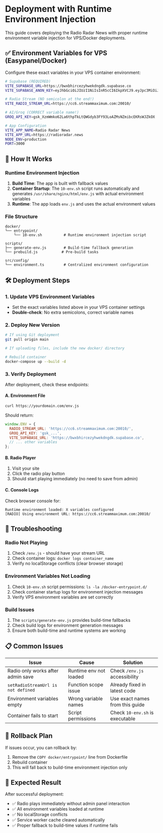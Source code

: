 # Deployment with Runtime Environment Injection

This guide covers deploying the Radio Radar News with proper runtime environment variable injection for VPS/Docker deployments.

## ✅ Environment Variables for VPS (Easypanel/Docker)

Configure these exact variables in your VPS container environment:

```bash
# Supabase (REQUIRED)
VITE_SUPABASE_URL=https://bwxbhircezyhwekdngdk.supabase.co
VITE_SUPABASE_ANON_KEY=eyJhbGciOiJIUzI1NiIsInR5cCI6IkpXVCJ9.eyJpc3MiOiJzdXBhYmFzZSIsInJlZiI6ImJ3eGJoaXJjZXp5aHdla2RuZ2RrIiwicm9sZSI6ImFub24iLCJpYXQiOjE3NTc2MjU4NDAsImV4cCI6MjA3MzIwMTg0MH0.cRpeDixAWnMRaKsdiQJeJ4KPx7-PJAP6M5m7ljhzEls

# Radio Stream (NO semicolon at the end!)
VITE_RADIO_STREAM_URL=https://cc6.streammaximum.com:20010/

# AI/Groq (CORRECT variable name!)
GROQ_API_KEY=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

# App Configuration
VITE_APP_NAME=Radio Radar News
VITE_APP_URL=https://radioradar.news
NODE_ENV=production
PORT=3000
```

## 🚀 How It Works

### Runtime Environment Injection

1. **Build Time**: The app is built with fallback values
2. **Container Startup**: The `10-env.sh` script runs automatically and generates `/usr/share/nginx/html/env.js` with actual environment variables
3. **Runtime**: The app loads `env.js` and uses the actual environment values

### File Structure

```
docker/
└── entrypoint/
    └── 10-env.sh          # Runtime environment injection script

scripts/
├── generate-env.js        # Build-time fallback generation
└── prebuild.js           # Pre-build tasks

src/config/
└── environment.ts         # Centralized environment configuration
```

## 🛠️ Deployment Steps

### 1. Update VPS Environment Variables
- Set the exact variables listed above in your VPS container settings
- **Double-check**: No extra semicolons, correct variable names

### 2. Deploy New Version
```bash
# If using Git deployment
git pull origin main

# If uploading files, include the new docker/ directory

# Rebuild container
docker-compose up --build -d
```

### 3. Verify Deployment

After deployment, check these endpoints:

#### A. Environment File
```bash
curl https://yourdomain.com/env.js
```
Should return:
```javascript
window.ENV = {
  RADIO_STREAM_URL: 'https://cc6.streammaximum.com:20010/',
  GROQ_API_KEY: 'gsk_...',
  VITE_SUPABASE_URL: 'https://bwxbhircezyhwekdngdk.supabase.co',
  // ... other variables
};
```

#### B. Radio Player
1. Visit your site
2. Click the radio play button
3. Should start playing immediately (no need to save from admin)

#### C. Console Logs
Check browser console for:
```
Runtime environment loaded: X variables configured
[RADIO] Using environment URL: https://cc6.streammaximum.com:20010/
```

## 🔧 Troubleshooting

### Radio Not Playing
1. Check `/env.js` - should have your stream URL
2. Check container logs: `docker logs container_name`
3. Verify no localStorage conflicts (clear browser storage)

### Environment Variables Not Loading
1. Check `10-env.sh` script permissions: `ls -la /docker-entrypoint.d/`
2. Check container startup logs for environment injection messages
3. Verify VPS environment variables are set correctly

### Build Issues
1. The `scripts/generate-env.js` provides build-time fallbacks
2. Check build logs for environment generation messages
3. Ensure both build-time and runtime systems are working

## 📋 Common Issues

| Issue | Cause | Solution |
|-------|-------|----------|
| Radio only works after admin save | Runtime env not loaded | Check `/env.js` accessibility |
| `setRadioStreamUrl is not defined` | Function scope issue | Already fixed in latest code |
| Environment variables empty | Wrong variable names | Use exact names from this guide |
| Container fails to start | Script permissions | Check `10-env.sh` is executable |

## 🔄 Rollback Plan

If issues occur, you can rollback by:

1. Remove the `COPY docker/entrypoint/` line from Dockerfile
2. Rebuild container
3. This will fall back to build-time environment injection only

## 🎯 Expected Result

After successful deployment:
- ✅ Radio plays immediately without admin panel interaction
- ✅ All environment variables loaded at runtime
- ✅ No localStorage conflicts
- ✅ Service worker cache cleared automatically
- ✅ Proper fallback to build-time values if runtime fails
